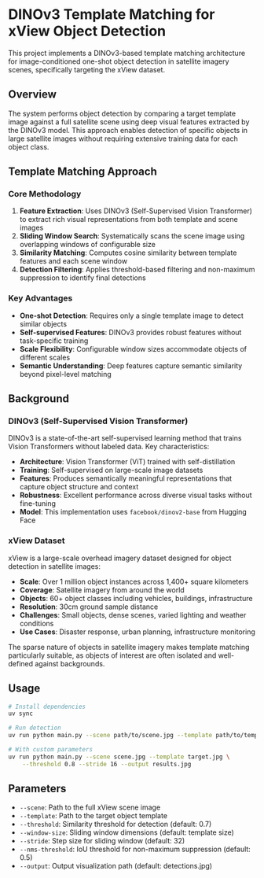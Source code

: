 # DINOv3 Template Matching for xView Object Detection

This project implements a DINOv3-based template matching architecture for image-conditioned one-shot object detection in satellite imagery scenes, specifically targeting the xView dataset.

## Overview

The system performs object detection by comparing a target template image against a full satellite scene using deep visual features extracted by the DINOv3 model. This approach enables detection of specific objects in large satellite images without requiring extensive training data for each object class.

## Template Matching Approach

### Core Methodology
1. **Feature Extraction**: Uses DINOv3 (Self-Supervised Vision Transformer) to extract rich visual representations from both template and scene images
2. **Sliding Window Search**: Systematically scans the scene image using overlapping windows of configurable size
3. **Similarity Matching**: Computes cosine similarity between template features and each scene window
4. **Detection Filtering**: Applies threshold-based filtering and non-maximum suppression to identify final detections

### Key Advantages
- **One-shot Detection**: Requires only a single template image to detect similar objects
- **Self-supervised Features**: DINOv3 provides robust features without task-specific training
- **Scale Flexibility**: Configurable window sizes accommodate objects of different scales
- **Semantic Understanding**: Deep features capture semantic similarity beyond pixel-level matching

## Background

### DINOv3 (Self-Supervised Vision Transformer)
DINOv3 is a state-of-the-art self-supervised learning method that trains Vision Transformers without labeled data. Key characteristics:

- **Architecture**: Vision Transformer (ViT) trained with self-distillation
- **Training**: Self-supervised on large-scale image datasets
- **Features**: Produces semantically meaningful representations that capture object structure and context
- **Robustness**: Excellent performance across diverse visual tasks without fine-tuning
- **Model**: This implementation uses `facebook/dinov2-base` from Hugging Face

### xView Dataset
xView is a large-scale overhead imagery dataset designed for object detection in satellite images:

- **Scale**: Over 1 million object instances across 1,400+ square kilometers
- **Coverage**: Satellite imagery from around the world
- **Objects**: 60+ object classes including vehicles, buildings, infrastructure
- **Resolution**: 30cm ground sample distance
- **Challenges**: Small objects, dense scenes, varied lighting and weather conditions
- **Use Cases**: Disaster response, urban planning, infrastructure monitoring

The sparse nature of objects in satellite imagery makes template matching particularly suitable, as objects of interest are often isolated and well-defined against backgrounds.

## Usage

```bash
# Install dependencies
uv sync

# Run detection
uv run python main.py --scene path/to/scene.jpg --template path/to/template.jpg

# With custom parameters
uv run python main.py --scene scene.jpg --template target.jpg \
    --threshold 0.8 --stride 16 --output results.jpg
```

## Parameters

- `--scene`: Path to the full xView scene image
- `--template`: Path to the target object template
- `--threshold`: Similarity threshold for detection (default: 0.7)
- `--window-size`: Sliding window dimensions (default: template size)
- `--stride`: Step size for sliding window (default: 32)
- `--nms-threshold`: IoU threshold for non-maximum suppression (default: 0.5)
- `--output`: Output visualization path (default: detections.jpg)